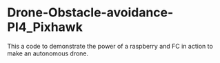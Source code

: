 # Drone-Obstacle-avoidance-PI4_Pixhawk
This a code to demonstrate the power of a raspberry and FC in action to make an autonomous drone.
